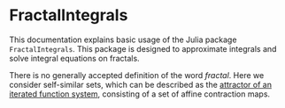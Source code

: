 # FractalIntegrals

This documentation explains basic usage of the Julia package ```FractalIntegrals```. This package is designed to approximate integrals and solve integral equations on fractals.

There is no generally accepted definition of the word _fractal_. Here we consider self-similar sets, which can be described as the [attractor of an iterated function system](https://en.wikipedia.org/wiki/Iterated_function_system), consisting of a set of affine contraction maps.

